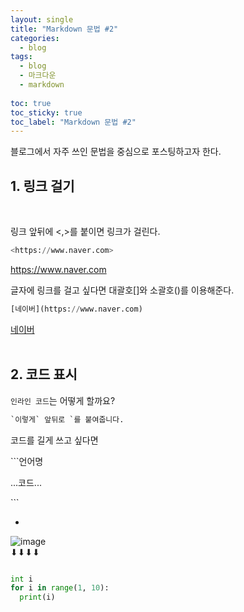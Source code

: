 ```yaml
---
layout: single
title: "Markdown 문법 #2"
categories: 
  - blog
tags:
  - blog
  - 마크다운
  - markdown
 
toc: true
toc_sticky: true
toc_label: "Markdown 문법 #2"
---
```


블로그에서 자주 쓰인 문법을 중심으로 포스팅하고자 한다.


## 1. 링크 걸기
<br>

링크 앞뒤에 <,>를 붙이면 링크가 걸린다.
```python
<https://www.naver.com>
```
<https://www.naver.com>
<br>

글자에 링크를 걸고 싶다면 대괄호[]와 소괄호()를 이용해준다. 

```python
[네이버](https://www.naver.com)
```
[네이버](https://www.naver.com)
<br><br>

## 2. 코드 표시

`인라인 코드`는 어떻게 할까요?

```python
`이렇게` 앞뒤로 `를 붙여줍니다.
```

코드를 길게 쓰고 싶다면


\```언어명

...코드...

\```


- 
![image](https://user-images.githubusercontent.com/108711033/178119640-47881c51-2ffa-4a25-bfba-b994dbfc58ec.png)<br>
⬇⬇⬇⬇
```python

int i
for i in range(1, 10):
  print(i)

```
